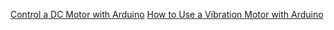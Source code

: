 [Control a DC Motor with Arduino](https://www.youtube.com/watch?v=XrJ_zLWFGFw)
[How to Use a Vibration Motor with Arduino](https://www.youtube.com/watch?v=3hoBwa0ccys)